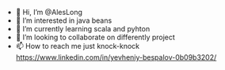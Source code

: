 - 👋 Hi, I’m @AlesLong
- 👀 I’m interested in java beans
- 🌱 I’m currently learning scala and pyhton
- 💞️ I’m looking to collaborate on differently project
- 📫 How to reach me just knock-knock https://www.linkedin.com/in/yevheniy-bespalov-0b09b3202/


<!---
AlesLong/AlesLong is a ✨ special ✨ repository because its `README.md` (this file) appears on your GitHub profile.
You can click the Preview link to take a look at your changes.
--->
